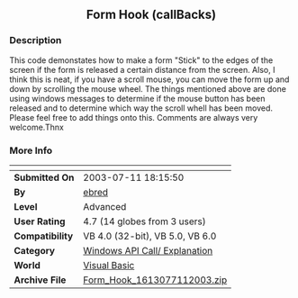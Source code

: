 ﻿<div align="center">

## Form Hook \(callBacks\)


</div>

### Description

This code demonstates how to make a form "Stick" to the edges of the screen if the form is released a certain distance from the screen. Also, I think this is neat, if you have a scroll mouse, you can move the form up and down by scrolling the mouse wheel. The things mentioned above are done using windows messages to determine if the mouse button has been released and to determine which way the scroll whell has been moved. Please feel free to add things onto this. Comments are always very welcome.Thnx
 
### More Info
 


<span>             |<span>
---                |---
**Submitted On**   |2003-07-11 18:15:50
**By**             |[ebred](https://github.com/Planet-Source-Code/PSCIndex/blob/master/ByAuthor/ebred.md)
**Level**          |Advanced
**User Rating**    |4.7 (14 globes from 3 users)
**Compatibility**  |VB 4\.0 \(32\-bit\), VB 5\.0, VB 6\.0
**Category**       |[Windows API Call/ Explanation](https://github.com/Planet-Source-Code/PSCIndex/blob/master/ByCategory/windows-api-call-explanation__1-39.md)
**World**          |[Visual Basic](https://github.com/Planet-Source-Code/PSCIndex/blob/master/ByWorld/visual-basic.md)
**Archive File**   |[Form\_Hook\_1613077112003\.zip](https://github.com/Planet-Source-Code/ebred-form-hook-callbacks__1-46823/archive/master.zip)








